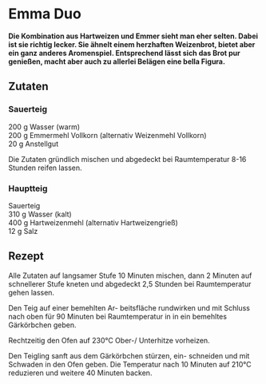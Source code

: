 # Emma Duo

**Die Kombination aus Hartweizen und Emmer sieht man eher selten. Dabei ist sie richtig lecker. Sie ähnelt einem herzhaften Weizenbrot, bietet aber ein ganz anderes Aromenspiel. Entsprechend lässt sich das Brot pur genießen, macht aber auch zu allerlei Belägen eine bella Figura.**

## Zutaten

### Sauerteig

200 g Wasser (warm)  
200 g Emmermehl Vollkorn (alternativ Weizenmehl Vollkorn)  
20 g Anstellgut

Die Zutaten gründlich mischen und abgedeckt bei Raumtemperatur 8-16 Stunden reifen lassen.

### Hauptteig

Sauerteig  
310 g Wasser (kalt)  
400 g Hartweizenmehl (alternativ Hartweizengrieß)   
12 g Salz

## Rezept

Alle Zutaten auf langsamer Stufe 10 Minuten mischen, dann 2 Minuten auf schnellerer Stufe kneten und abgedeckt 2,5 Stunden bei Raumtemperatur gehen lassen.

Den Teig auf einer bemehlten Ar- beitsfläche rundwirken und mit Schluss nach oben für 90 Minuten bei Raumtemperatur in in ein bemehltes Gärkörbchen geben.

Rechtzeitig den Ofen auf 230°C Ober-/ Unterhitze vorheizen.

Den Teigling sanft aus dem Gärkörbchen stürzen, ein- schneiden und mit Schwaden in den Ofen geben. Die Temperatur nach 10 Minuten auf 210°C reduzieren und weitere 40 Minuten backen.